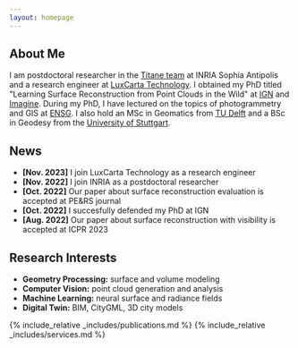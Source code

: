 ```yaml
---
layout: homepage
---
```


## About Me

I am postdoctoral researcher in the <a href="https://team.inria.fr/titane/team/">Titane team</a> at INRIA Sophia Antipolis and a research engineer at <a href="https://www.luxcarta.com/">LuxCarta Technology</a>. I obtained my PhD titled "Learning Surface Reconstruction from Point Clouds in the Wild" at <a href="https://www.ign.fr/institut/identity-card">IGN</a> and <a href="https://imagine-lab.enpc.fr/">Imagine</a>. During my PhD, I have lectured on the topics of photogrammetry and GIS at <a href="https://ensg.eu/fr">ENSG</a>. I also hold an MSc in Geomatics from <a href="https://www.tudelft.nl/en/">TU Delft</a> and a BSc in Geodesy from the <a href="https://www.uni-stuttgart.de/en/">University of Stuttgart</a>.

## News

- **[Nov. 2023]** I join LuxCarta Technology as a research engineer
- **[Nov. 2022]** I join INRIA as a postdoctoral researcher
- **[Oct. 2022]** Our paper about surface reconstruction evaluation is accepted at PE&RS journal
- **[Oct. 2022]** I succesfully defended my PhD at IGN
- **[Aug. 2022]** Our paper about surface reconstruction with visibility is accepted at ICPR 2023

## Research Interests

- **Geometry Processing:** surface and volume modeling
- **Computer Vision:** point cloud generation and analysis
- **Machine Learning:** neural surface and radiance fields
- **Digital Twin:** BIM, CityGML, 3D city models


{% include_relative _includes/publications.md %}
{% include_relative _includes/services.md %}
